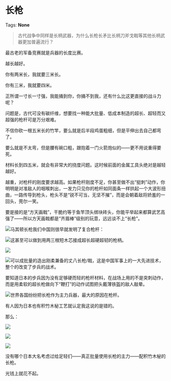 # 长枪

Tags: **None**

> 古代战争中同样是长柄武器，为什么长枪长矛比长柄刀斧戈戟等其他长柄武器更加普遍流行？



最古老的军备竞赛就是兵器的长度比赛。

越长越好。

你有两米长，我就要三米长。

你有三米，我就要四米。

正所谓一寸长一寸强，我能捅到你，你捅不到我，还有什么比这更直接的战斗力呢？

问题是，古代可没有碳纤维，想要找一种能大批量、低成本制造的超长、超轻而又超强的枪杆可是万分艰难。

不信你砍一根五米长的竹竿，要么就是后半段鸡蛋粗细，但是平伸出去自己都弯了。

要么就是不太弯，但是腰有碗口粗，跟抱着一门火箭炮似的——更不用说重得要死。

材料长到四五米，就会有非常大的挠度问题。这时候前面的金属工具头绝对是越轻越好。

越重，对枪杆的刚度要求越高。如果枪杆刚度不足，你甚至做不出“挺刺”动作，你明明是对准敌人的咽喉刺出，一发力只见你的枪杆如同面条一样拱起一个大波形扭曲，一路传导到枪头，枪头不是“锐不可当，无坚不摧”，而是会朝着敌将娇羞的一回头，莞尔一笑。

要是接的是“方天画戟”，干脆约等于鱼竿顶头绑块砖头，你能平举起来都算武艺高强了——所以方天画戟都是“齐眉棒”级别的玩意，远远谈不上“长枪”。

![](https://pic2.zhimg.com/50/v2-6a2dc3faf5444b146fd251367f1c2849_720w.jpg?source=1940ef5c)马其顿长枪我们中国则很早就发明了复合枪杆：

![](https://pica.zhimg.com/50/v2-8af6fa0c65ffaf0e3eca0121002c4a17_720w.jpg?source=1940ef5c)这甚至可以做到用两三根短木芯接成超长超硬超韧的枪柄。

![](https://pic1.zhimg.com/50/v2-11515568b7cc3e11906c1d18c172d91a_720w.jpg?source=1940ef5c)  


![](https://pic3.zhimg.com/50/v2-ea59ead1285bdecd18a014ad384ff6d5_720w.jpg?source=1940ef5c)可以成批量的造出刚柔兼备的丈八长枪/戟，这是中国军事上的一大先进技术，整个的改变了步兵的战术。

要知道日本的步兵因为没有足够硬而轻的枪杆材料，在战场上用的不是突刺动作，而是用柔软的超长枪做向下“鞭打”的动作试图把头戴薄铁盔的敌人敲晕。

![](https://pic2.zhimg.com/50/v2-1491119235652384c6d782eaa75aa5c0_720w.jpg?source=1940ef5c)世界各国纷纷把长枪作为主力兵器，最大的原因在枪杆。

有人因为日本也有积竹木柲工艺就认定我这说的是错的。

那么：

![](https://pic3.zhimg.com/50/v2-a599a2713868d88c1c068aefcf026da4_720w.jpg?source=1940ef5c)  


![](https://pic1.zhimg.com/50/v2-502cfc316af39acdfb2b5e237c843a7d_720w.jpg?source=1940ef5c)  


![](https://pica.zhimg.com/50/v2-4d3803be451afff29f8d621f918cfce3_720w.jpg?source=1940ef5c)  


没有哪个日本大名考虑过给足轻们——真正批量使用长枪的主力——配积竹木柲的长枪。

光钱上就花不起。




